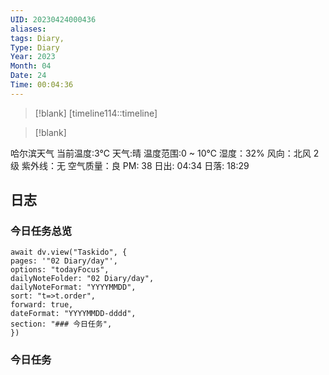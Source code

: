 ```yaml
---
UID: 20230424000436
aliases: 
tags: Diary,
Type: Diary
Year: 2023
Month: 04
Date: 24
Time: 00:04:36
---
```

> [!blank] 
> [timeline114::timeline]

>[!blank]
> 
哈尔滨天气
当前温度:3℃
天气:晴
温度范围:0 ~ 10℃
湿度：32%
风向：北风 2级
紫外线：无
空气质量：良 PM: 38
日出: 04:34 日落: 18:29

## 日志


### 今日任务总览

```dataviewjs
await dv.view("Taskido", {
pages: '"02 Diary/day"',
options: "todayFocus",
dailyNoteFolder: "02 Diary/day",
dailyNoteFormat: "YYYYMMDD",
sort: "t=>t.order",
forward: true,
dateFormat: "YYYYMMDD-dddd",
section: "### 今日任务",
})
```
### 今日任务


